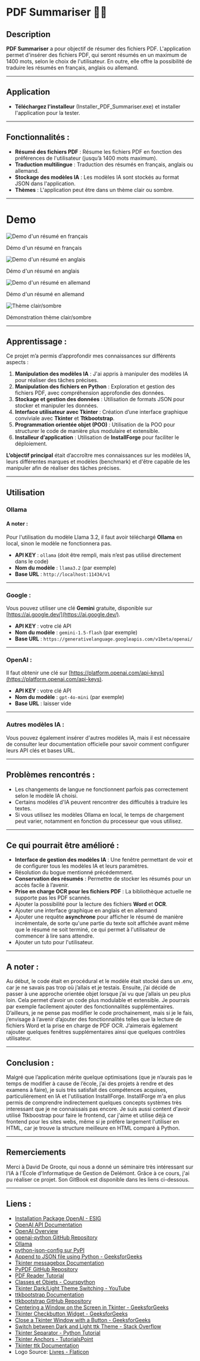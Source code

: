 # PDF Summariser 🤖📖


## Description  
**PDF Summariser** a pour objectif de résumer des fichiers PDF. L'application permet d'insérer des fichiers PDF, qui seront résumés en un maximum de 1400 mots, selon le choix de l'utilisateur. En outre, elle offre la possibilité de traduire les résumés en français, anglais ou allemand.

---

## Application

- **Téléchargez l'installeur** (Installer_PDF_Summariser.exe) et installer l'application pour la tester.

---

## Fonctionnalités :  
- **Résumé des fichiers PDF** : Résume  les fichiers PDF en fonction des préférences de l'utilisateur (jusqu’à 1400 mots maximum).  
- **Traduction multilingue** : Traduction des résumés en français, anglais ou allemand.  
- **Stockage des modèles IA** : Les modèles IA sont stockés au format JSON dans l'application.  
- **Thèmes** : L'application peut être dans un thème clair ou sombre.  

---

# Demo

![Demo d'un résumé en français](Demo/PDF-Summariser-demo.gif)

Démo d'un résumé en français

![Demo d'un résumé en anglais](Demo/PDF-Summariser-demo-ollama.gif)

Démo d'un résumé en anglais

![Demo d'un résumé en allemand](Demo/PDF-Summariser-demo-deutsch.gif)

Démo d'un résumé en allemand

![Thème clair/sombre](Demo/PDF-Summariser-demo-themes.gif)

Démonstration thème clair/sombre

---

## Apprentissage :  
Ce projet m’a permis d’approfondir mes connaissances sur différents aspects :  
1. **Manipulation des modèles IA** : J'ai appris à manipuler des modèles IA pour réaliser des tâches précises.
2. **Manipulation des fichiers en Python** : Exploration et gestion des fichiers PDF, avec compréhension approfondie des données.  
3. **Stockage et gestion des données** : Utilisation de formats JSON pour stocker et manipuler les données.  
4. **Interface utilisateur avec Tkinter** : Création d’une interface graphique conviviale avec **Tkinter** et **Ttkbootstrap**.  
5. **Programmation orientée objet (POO)** : Utilisation de la POO pour structurer le code de manière plus modulaire et extensible.  
6. **Installeur d’application** : Utilisation de **InstallForge** pour faciliter le déploiement. 

**L’objectif principal** était d’accroître mes connaissances sur les modèles IA, leurs différentes marques et modèles (benchmark) et d'être capable de les manipuler afin de réaliser des tâches précises.

---

## Utilisation

### Ollama 
#### A noter :  
Pour l'utilisation du modèle Llama 3.2, il faut avoir téléchargé **Ollama** en local, sinon le modèle ne fonctionnera pas.  

- **API KEY** : `ollama` (doit être rempli, mais n’est pas utilisé directement dans le code)  
- **Nom du modèle** : `llama3.2` (par exemple)  
- **Base URL** : `http://localhost:11434/v1`

---

### Google :  
Vous pouvez utiliser une clé **Gemini** gratuite, disponible sur [https://ai.google.dev/](https://ai.google.dev/).  
- **API KEY** : votre clé API  
- **Nom du modèle** : `gemini-1.5-flash` (par exemple)  
- **Base URL** : `https://generativelanguage.googleapis.com/v1beta/openai/`

---

### OpenAI :  
Il faut obtenir une clé sur [https://platform.openai.com/api-keys](https://platform.openai.com/api-keys).
- **API KEY** : votre clé API  
- **Nom du modèle** : `gpt-4o-mini` (par exemple)  
- **Base URL** : laisser vide  

---

### Autres modèles IA :  
Vous pouvez également insérer d'autres modèles IA, mais il est nécessaire de consulter leur documentation officielle pour savoir comment configurer leurs API clés et bases URL.

---

## Problèmes rencontrés :  
- Les changements de langue ne fonctionnent parfois pas correctement selon le modèle IA choisi.
- Certains modèles d'IA peuvent rencontrer des difficultés à traduire les textes. 
- Si vous utilisez les modèles Ollama en local, le temps de chargement peut varier, notamment en fonction du processeur que vous utilisez.

---

## Ce qui pourrait être amélioré :  
- **Interface de gestion des modèles IA** : Une fenêtre permettant de voir et de configurer tous les modèles IA et leurs paramètres.  
- Résolution du bogue mentionné précédemment.  
- **Conservation des résumés** : Permettre de stocker les résumés pour un accès facile à l’avenir.  
- **Prise en charge OCR pour les fichiers PDF** : La bibliothèque actuelle ne supporte pas les PDF scannés.  
- Ajouter la possibilité pour la lecture des fichiers **Word** et **OCR**.
- Ajouter une interface graphique en anglais et en allemand
- Ajouter une requête **asynchrone** pour afficher le résumé de manière incrémentale, de sorte qu'une partie du texte soit affichée avant même que le résumé ne soit terminé, ce qui permet à l'utilisateur de commencer à lire sans attendre.
- Ajouter un tuto pour l'utilisateur.

---

## A noter :
Au début, le code était en procédural et le modèle était stocké dans un .env, car je ne savais pas trop où j’allais et je testais. Ensuite, j’ai décidé de passer à une approche orientée objet lorsque j’ai vu que j’allais un peu plus loin. Cela permet d’avoir un code plus modulable et extensible. Je pourrais par exemple facilement ajouter des fonctionnalités supplémentaires. D’ailleurs, je ne pense pas modifier le code prochainement, mais si je le fais, j’envisage à l’avenir d’ajouter des fonctionnalités telles que la lecture de fichiers Word et la prise en charge de PDF OCR. J’aimerais également rajouter quelques fenêtres supplémentaires ainsi que quelques contrôles utilisateur.

---

## Conclusion :  
Malgré que l’application mérite quelque optimisations (que je n’aurais pas le temps de modifier à cause de l’école, j’ai des projets à rendre et des examens à faire), je suis très satisfait des compétences acquises, particulièrement en IA et l'utilisation InstallForge. InstallForge m'a en plus permis de comprendre indirectement quelques concepts systèmes très interessant que je ne connaissais pas encore. Je suis aussi content d'avoir utilisé Ttkboostrap pour faire le frontend, car j'aime et utilise déjà ce frontend pour les sites webs, même si je préfère largement l'utiliser en HTML, car je trouve la structure meilleure en HTML comparé à Python.

---

## Remerciements
Merci à David De Groote, qui nous a donné un séminaire très intéressant sur l'IA à l'École d'Informatique de Gestion de Delémont. Grâce à ce cours, j'ai pu réaliser ce projet. Son GitBook est disponible dans les liens ci-dessous.

---

## Liens :
- [Installation Package OpenAI - ESIG](https://esig.degroote.ch/mardi-3-decembre-2024/pratique-api/installation-package-openai-et-test)
- [OpenAI API Documentation](https://platform.openai.com/docs/api-reference/introduction)
- [OpenAI Overview](https://platform.openai.com/docs/overview)
- [openai-python GitHub Repository](https://github.com/openai/openai-python)
- [Ollama](https://ollama.com/)
- [python-json-config sur PyPI](https://pypi.org/project/python-json-config/)
- [Append to JSON file using Python - GeeksforGeeks](https://www.geeksforgeeks.org/append-to-json-file-using-python/)
- [Tkinter messagebox Documentation](https://docs.python.org/3/library/tkinter.messagebox.html)
- [PyPDF GitHub Repository](https://github.com/py-pdf/pypdf)
- [PDF Reader Tutorial](https://pdfreader.readthedocs.io/en/latest/tutorial.html)
- [Classes et Objets - Courspython](https://courspython.com/classes-et-objets.html)
- [Tkinter Dark/Light Theme Switching - YouTube](https://www.youtube.com/watch?v=PIaccbMT6fo)
- [ttkbootstrap Documentation](https://ttkbootstrap.readthedocs.io)
- [ttkbootstrap GitHub Repository](https://github.com/israel-dryer/ttkbootstrap)
- [Centering a Window on the Screen in Tkinter - GeeksforGeeks](https://www.geeksforgeeks.org/how-to-center-a-window-on-the-screen-in-tkinter/)
- [Tkinter Checkbutton Widget - GeeksforGeeks](https://www.geeksforgeeks.org/python-tkinter-checkbutton-widget/)
- [Close a Tkinter Window with a Button - GeeksforGeeks](https://www.geeksforgeeks.org/how-to-close-a-tkinter-window-with-a-button/)
- [Switch between Dark and Light ttk Theme - Stack Overflow](https://stackoverflow.com/questions/66576662/how-to-switch-between-dark-and-light-ttk-theme)
- [Tkinter Separator - Python Tutorial](https://www.pythontutorial.net/tkinter/tkinter-separator/)
- [Tkinter Anchors - TutorialsPoint](https://www.tutorialspoint.com/python/tk_anchors.htm)
- [Tkinter ttk Documentation](https://docs.python.org/fr/3.13/library/tkinter.ttk.html)
- Logo Source: [Livres - Flaticon](https://www.flaticon.com/fr/chercher?word=livre)
